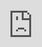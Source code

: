 ```yaml
---
metatable: true
obsidianUIMode: preview
---
```


<div style="display: block; position: absolute; left: 0; top: 0; width: 100%; height: 100%; --aspect-ratio:9/16; padding-bottom: calc(var(--aspect-ratio) * 100%);">
    <iframe src="https://vika.cn/"
            allow="fullscreen"
            style="position: absolute; top: 0px; left: 0px; border:none; height: 100%; width: 100%;">
    </iframe>
</div>

